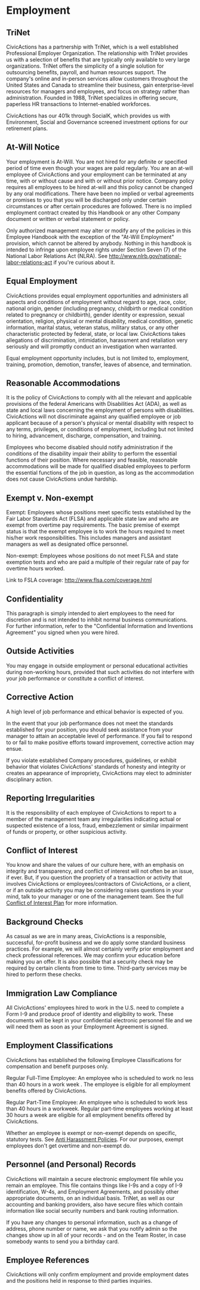 # Employment

## TriNet

CivicActions has a partnership with TriNet, which is a well established Professional Employer Organization. The relationship with TriNet provides us with a selection of benefits that are typically only available to very large organizations. TriNet offers the simplicity of a single solution for outsourcing benefits, payroll, and human resources support. The company's online and in-person services allow customers throughout the United States and Canada to streamline their business, gain enterprise-level resources for managers and employees, and focus on strategy rather than administration. Founded in 1988, TriNet specializes in offering secure, paperless HR transactions to Internet-enabled workforces.

CivicActions has our 401k through SocialK, which provides us with Environment, Social and Governance screened investment options for our retirement plans.

## At-Will Notice

Your employment is At-Will. You are not hired for any definite or specified period of time even though your wages are paid regularly. You are an at-will employee of CivicActions and your employment can be terminated at any time, with or without cause and with or without prior notice. Company policy requires all employees to be hired at-will and this policy cannot be changed by any oral modifications. There have been no implied or verbal agreements or promises to you that you will be discharged only under certain circumstances or after certain procedures are followed. There is no implied employment contract created by this Handbook or any other Company document or written or verbal statement or policy.

Only authorized management may alter or modify any of the policies in this Employee Handbook with the exception of the "At-Will Employment" provision, which cannot be altered by anybody. Nothing in this handbook is intended to infringe upon employee rights under Section Seven (7) of the National Labor Relations Act (NLRA). See <http://www.nlrb.gov/national-labor-relations-act> if you're curious about it.

## Equal Employment

<!--- Protected classes from Trinet handbook, keep list updated in: employment, code-of-conduct and anti-harassment-policies -->

CivicActions provides equal employment opportunities and administers all aspects and conditions of employment without regard to age, race, color, national origin, gender (including pregnancy, childbirth or medical condition related to pregnancy or childbirth), gender identity or expression, sexual orientation, religion, physical or mental disability, medical condition, genetic information, marital status, veteran status, military status, or any other characteristic protected by federal, state, or local law. CivicActions takes allegations of discrimination, intimidation, harassment and retaliation very seriously and will promptly conduct an investigation when warranted.

Equal employment opportunity includes, but is not limited to, employment, training, promotion, demotion, transfer, leaves of absence, and termination.

## Reasonable Accommodations

It is the policy of CivicActions to comply with all the relevant and applicable provisions of the federal Americans with Disabilities Act (ADA), as well as state and local laws concerning the employment of persons with disabilities. CivicActions will not discriminate against any qualified employee or job applicant because of a person's physical or mental disability with respect to any terms, privileges, or conditions of employment, including but not limited to hiring, advancement, discharge, compensation, and training.

Employees who become disabled should notify administration if the conditions of the disability impair their ability to perform the essential functions of their position. Where necessary and feasible, reasonable accommodations will be made for qualified disabled employees to perform the essential functions of the job in question, as long as the accommodation does not cause CivicActions undue hardship.

## Exempt v. Non-exempt

Exempt: Employees whose positions meet specific tests established by the Fair Labor Standards Act (FLSA) and applicable state law and who are exempt from overtime pay requirements. The basic premise of exempt status is that the exempt employee is to work the hours required to meet his/her work responsibilities. This includes managers and assistant managers as well as designated office personnel.

Non-exempt: Employees whose positions do not meet FLSA and state exemption tests and who are paid a multiple of their regular rate of pay for overtime hours worked.

Link to FSLA coverage: <http://www.flsa.com/coverage.html>

## Confidentiality

This paragraph is simply intended to alert employees to the need for discretion and is not intended to inhibit normal business communications. For further information, refer to the "Confidential Information and Inventions Agreement" you signed when you were hired.

## Outside Activities

You may engage in outside employment or personal educational activities during non-working hours, provided that such activities do not interfere with your job performance or constitute a conflict of interest.

## Corrective Action

A high level of job performance and ethical behavior is expected of you.

In the event that your job performance does not meet the standards established for your position, you should seek assistance from your manager to attain an acceptable level of performance. If you fail to respond to or fail to make positive efforts toward improvement, corrective action may ensue.

If you violate established Company procedures, guidelines, or exhibit behavior that violates CivicActions' standards of honesty and integrity or creates an appearance of impropriety, CivicActions may elect to administer disciplinary action.

## Reporting Irregularities

It is the responsibility of each employee of CivicActions to report to a member of the management team any irregularities indicating actual or suspected existence of a loss, fraud, embezzlement or similar impairment of funds or property, or other suspicious activity.

## Conflict of Interest

You know and share the values of our culture here, with an emphasis on integrity and transparency, and conflict of interest will not often be an issue, if ever. But, if you question the propriety of a transaction or activity that involves CivicActions or employees/contractors of CivicActions, or a client, or if an outside activity you may be considering raises questions in your mind, talk to your manager or one of the management team. See the full [Conflict of Interest Plan](https://docs.google.com/document/d/1JSvThcqIM8BSmIoAjUrNZPdx0wemMCiyrBRyChORfv0/edit) for more information.

## Background Checks

As casual as we are in many areas, CivicActions is a responsible, successful, for-profit business and we do apply some standard business practices. For example, we will almost certainly verify prior employment and check professional references. We may confirm your education before making you an offer. It is also possible that a security check may be required by certain clients from time to time. Third-party services may be hired to perform these checks.

## Immigration Law Compliance

All CivicActions' employees hired to work in the U.S. need to complete a Form I-9 and produce proof of identity and eligibility to work. These documents will be kept in your confidential electronic personnel file and we will need them as soon as your Employment Agreement is signed.

## Employment Classifications

CivicActions has established the following Employee Classifications for compensation and benefit purposes only.

Regular Full-Time Employee: An employee who is scheduled to work no less than 40 hours in a work week . The employee is eligible for all employment benefits offered by CivicActions.

Regular Part-Time Employee: An employee who is scheduled to work less than 40 hours in a workweek. Regular part-time employees working at least 30 hours a week are eligible for all employment benefits offered by CivicActions.

Whether an employee is exempt or non-exempt depends on specific, statutory tests. See [Anti Harassment Policies](anti-harassment-policies.md). For our purposes, exempt employees don't get overtime and non-exempt do.

## Personnel (and Personal) Records

CivicActions will maintain a secure electronic employment file while you remain an employee. This file contains things like I-9s and a copy of I-9 identification, W-4s, and Employment Agreements, and possibly other appropriate documents, on an individual basis. TriNet, as well as our accounting and banking providers, also have secure files which contain information like social security numbers and bank routing information.

If you have any changes to personal information, such as a change of address, phone number or name, we ask that you notify admin so the changes show up in all of your records - and on the Team Roster, in case somebody wants to send you a birthday card.

## Employee References

CivicActions will only confirm employment and provide employment dates and the positions held in response to third parties inquiries.
